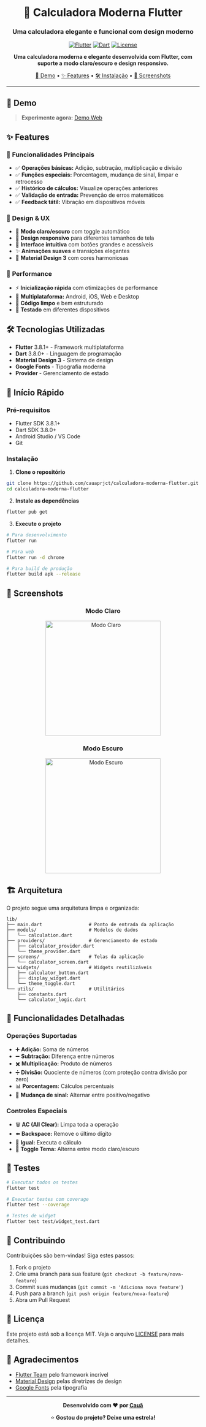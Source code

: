 <div align="center">

# 📱 Calculadora Moderna Flutter

### Uma calculadora elegante e funcional com design moderno

[![Flutter](https://img.shields.io/badge/Flutter-02569B?style=for-the-badge&logo=flutter&logoColor=white)](https://flutter.dev)
[![Dart](https://img.shields.io/badge/Dart-0175C2?style=for-the-badge&logo=dart&logoColor=white)](https://dart.dev)
[![License](https://img.shields.io/badge/License-MIT-green?style=for-the-badge)](LICENSE)

**Uma calculadora moderna e elegante desenvolvida com Flutter, com suporte a modo claro/escuro e design responsivo.**

[🚀 Demo](#-demo) • [✨ Features](#-features) • [🛠️ Instalação](#️-instalação) • [📱 Screenshots](#-screenshots)

---

</div>

## 🚀 Demo

> **Experimente agora:** [Demo Web](https://cauaprjct.github.io/calculadora-moderna-flutter)

## ✨ Features

### 🧮 **Funcionalidades Principais**
- ✅ **Operações básicas:** Adição, subtração, multiplicação e divisão
- ✅ **Funções especiais:** Porcentagem, mudança de sinal, limpar e retrocesso
- ✅ **Histórico de cálculos:** Visualize operações anteriores
- ✅ **Validação de entrada:** Prevenção de erros matemáticos
- ✅ **Feedback tátil:** Vibração em dispositivos móveis

### 🎨 **Design & UX**
- 🌙 **Modo claro/escuro** com toggle automático
- 📱 **Design responsivo** para diferentes tamanhos de tela
- 🎯 **Interface intuitiva** com botões grandes e acessíveis
- ✨ **Animações suaves** e transições elegantes
- 🎨 **Material Design 3** com cores harmoniosas

### 🚀 **Performance**
- ⚡ **Inicialização rápida** com otimizações de performance
- 📱 **Multiplataforma:** Android, iOS, Web e Desktop
- 🔧 **Código limpo** e bem estruturado
- 🧪 **Testado** em diferentes dispositivos

## 🛠️ Tecnologias Utilizadas

- **Flutter** 3.8.1+ - Framework multiplataforma
- **Dart** 3.8.0+ - Linguagem de programação
- **Material Design 3** - Sistema de design
- **Google Fonts** - Tipografia moderna
- **Provider** - Gerenciamento de estado

## 🚀 Início Rápido

### Pré-requisitos
- Flutter SDK 3.8.1+
- Dart SDK 3.8.0+
- Android Studio / VS Code
- Git

### Instalação

1. **Clone o repositório**
```bash
git clone https://github.com/cauaprjct/calculadora-moderna-flutter.git
cd calculadora-moderna-flutter
```

2. **Instale as dependências**
```bash
flutter pub get
```

3. **Execute o projeto**
```bash
# Para desenvolvimento
flutter run

# Para web
flutter run -d chrome

# Para build de produção
flutter build apk --release
```

## 📱 Screenshots

<div align="center">

### Modo Claro
<img src="screenshots/light_mode.png" alt="Modo Claro" width="300"/>

### Modo Escuro
<img src="screenshots/dark_mode.png" alt="Modo Escuro" width="300"/>

</div>

## 🏗️ Arquitetura

O projeto segue uma arquitetura limpa e organizada:

```
lib/
├── main.dart                 # Ponto de entrada da aplicação
├── models/                   # Modelos de dados
│   └── calculation.dart
├── providers/                # Gerenciamento de estado
│   ├── calculator_provider.dart
│   └── theme_provider.dart
├── screens/                  # Telas da aplicação
│   └── calculator_screen.dart
├── widgets/                  # Widgets reutilizáveis
│   ├── calculator_button.dart
│   ├── display_widget.dart
│   └── theme_toggle.dart
└── utils/                    # Utilitários
    ├── constants.dart
    └── calculator_logic.dart
```

## 🎯 Funcionalidades Detalhadas

### Operações Suportadas
- ➕ **Adição:** Soma de números
- ➖ **Subtração:** Diferença entre números
- ✖️ **Multiplicação:** Produto de números
- ➗ **Divisão:** Quociente de números (com proteção contra divisão por zero)
- 📊 **Porcentagem:** Cálculos percentuais
- 🔄 **Mudança de sinal:** Alternar entre positivo/negativo

### Controles Especiais
- 🗑️ **AC (All Clear):** Limpa toda a operação
- ⬅️ **Backspace:** Remove o último dígito
- 🟰 **Igual:** Executa o cálculo
- 🌙 **Toggle Tema:** Alterna entre modo claro/escuro

## 🧪 Testes

```bash
# Executar todos os testes
flutter test

# Executar testes com coverage
flutter test --coverage

# Testes de widget
flutter test test/widget_test.dart
```

## 🤝 Contribuindo

Contribuições são bem-vindas! Siga estes passos:

1. Fork o projeto
2. Crie uma branch para sua feature (`git checkout -b feature/nova-feature`)
3. Commit suas mudanças (`git commit -m 'Adiciona nova feature'`)
4. Push para a branch (`git push origin feature/nova-feature`)
5. Abra um Pull Request

## 📄 Licença

Este projeto está sob a licença MIT. Veja o arquivo [LICENSE](LICENSE) para mais detalhes.

## 🙏 Agradecimentos

- [Flutter Team](https://flutter.dev/) pelo framework incrível
- [Material Design](https://material.io/) pelas diretrizes de design
- [Google Fonts](https://fonts.google.com/) pela tipografia

---

<div align="center">

**Desenvolvido com ❤️ por [Cauã](https://github.com/cauaprjct)**

⭐ **Gostou do projeto? Deixe uma estrela!**

</div>